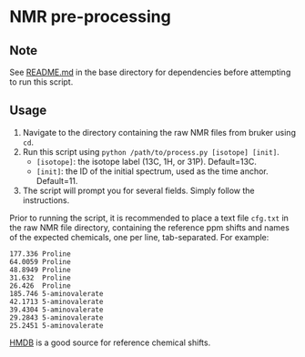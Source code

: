 # NMR pre-processing
## Note
See [README.md](../README.md) in the base directory for dependencies before attempting to run this script.
## Usage
1. Navigate to the directory containing the raw NMR files from bruker using `cd`.
2. Run this script using `python /path/to/process.py [isotope] [init]`.
    - `[isotope]`: the isotope label (13C, 1H, or 31P). Default=13C.
    - `[init]`: the ID of the initial spectrum, used as the time anchor. Default=11.
4. The script will prompt you for several fields. Simply follow the instructions.

Prior to running the script, it is recommended to place a text file `cfg.txt` in the raw NMR file directory, 
containing the reference ppm shifts and names of the expected chemicals, one per line, tab-separated. For example:

```
177.336 Proline
64.0059	Proline
48.8949	Proline
31.632	Proline
26.426	Proline
185.746	5-aminovalerate
42.1713	5-aminovalerate
39.4304	5-aminovalerate
29.2843	5-aminovalerate
25.2451	5-aminovalerate
```
[HMDB](https://hmdb.ca/) is a good source for reference chemical shifts.
